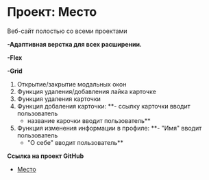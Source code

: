 # Проект: Место

Веб-сайт полостью со всеми проектами

**-Адаптивная верстка для всех расширении.**

**-Flex**

**-Grid**

1. Открытие/закрытие модальных окон
2. Функция удаления/добавления лайка карточке
3. Функция удаления карточки 
4. Функция добаления карточки:
    **- ссылку карточки вводит пользователь
    - название карочки вводит пользователь**
5. Функция изменения информации в профиле:
    **- "Имя" вводит пользователь
    - "О себе" вводит пользователь**

**Ссылка на проект GitHub**

* [Место](https://derezaivan.github.io/mesto/)

